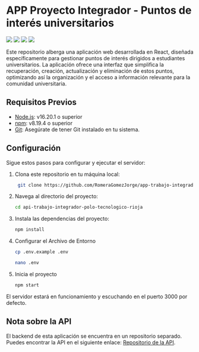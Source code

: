 #  APP Proyecto Integrador - Puntos de interés universitarios

<p> 

 <img src="https://img.shields.io/badge/TypeScript-323330?style=for-the-badge&logo=typescript&logoColor=007ACC">

 <img src="	https://img.shields.io/badge/React-323330?style=for-the-badge&logo=react&logoColor=61DAFB">

 <img src="https://img.shields.io/badge/Redux-323330?style=for-the-badge&logo=redux&logoColor=7446c2">

 <img src="https://img.shields.io/badge/Material--UI-323330?style=for-the-badge&logo=material-ui&logoColor=0081CB">
</p>


Este repositorio alberga una aplicación web desarrollada en React, diseñada específicamente para gestionar puntos de interés dirigidos a estudiantes universitarios. La aplicación ofrece una interfaz que simplifica la recuperación, creación, actualización y eliminación de estos puntos, optimizando así la organización y el acceso a información relevante para la comunidad universitaria.


## Requisitos Previos
- [Node.js](https://nodejs.org/): v16.20.1 o superior
- [npm](https://www.npmjs.com/): v8.19.4 o superior
- [Git](https://git-scm.com/): Asegúrate de tener Git instalado en tu sistema.


## Configuración

Sigue estos pasos para configurar y ejecutar el servidor:

1. Clona este repositorio en tu máquina local:

   ```bash
    git clone https://github.com/RomeraGomezJorge/app-trabajo-integrador-polo-tecnologico-rioja.git
   ```
2. Navega al directorio del proyecto:

    ```bash
    cd api-trabajo-integrador-polo-tecnologico-rioja
    ```
3. Instala las dependencias del proyecto:

    ```bash
    npm install
    ```
4. Configurar el Archivo de Entorno
   ```bash   
   cp .env.example .env
   ```
   ```bash
   nano .env
   ```
5. Inicia el proyecto
   ```bash
   npm start
   ```
El servidor estará en funcionamiento y escuchando en el puerto 3000 por defecto.   


## Nota sobre la API

El backend de esta aplicación se encuentra en un repositorio separado. Puedes encontrar la API en el siguiente enlace: [Repositorio de la API](https://github.com/RomeraGomezJorge/api-trabajo-integrador-polo-tecnologico-rioja).


